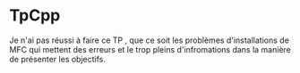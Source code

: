 # TpCpp

Je n'ai pas réussi à faire ce TP , que ce soit les problèmes d'installations de MFC qui mettent des erreurs et le trop pleins 
d'infromations dans la manière de présenter les objectifs.
